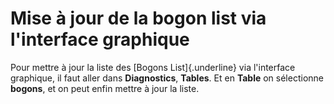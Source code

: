 # Mise à jour de la bogon list via l'interface graphique 
 
Pour mettre à jour la liste des [Bogons List]{.underline} via 
l'interface graphique, il faut aller dans **Diagnostics**, **Tables**. 
Et en **Table** on sélectionne **bogons**, et on peut enfin mettre à 
jour la liste. 
